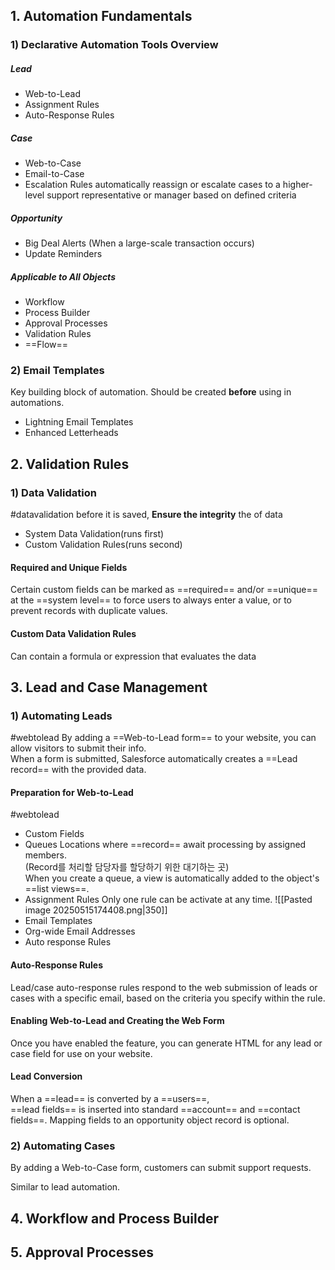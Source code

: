 ## 1. Automation Fundamentals

### 1) Declarative Automation Tools Overview
  
##### Lead
- Web-to-Lead
- Assignment Rules
- Auto-Response Rules

##### Case
- Web-to-Case
- Email-to-Case
- Escalation Rules
  automatically reassign or escalate cases to a higher-level support representative or manager based on defined criteria

##### Opportunity
- Big Deal Alerts (When a large-scale transaction occurs)
- Update Reminders

##### Applicable to All Objects
- Workflow
- Process Builder
- Approval Processes
- Validation Rules
- ==Flow==

### 2) Email Templates
Key building block of automation. Should be created **before** using in automations.  
- Lightning Email Templates
- Enhanced Letterheads


## 2. Validation Rules
### 1) Data Validation
#datavalidation 
before it is saved, **Ensure the integrity** the of data
- System Data Validation(runs first)
- Custom Validation Rules(runs second)
#### Required and Unique Fields
Certain custom fields can be marked as ==required== and/or ==unique== at the ==system level== to force users to always enter a value, or to prevent records with duplicate values.

#### Custom Data Validation Rules
Can contain a formula or expression that evaluates the data

## 3. Lead and Case Management

### 1) Automating **Leads**
#webtolead 
By adding a ==Web-to-Lead form== to your website, you can allow visitors to submit their info.  
When a form is submitted, Salesforce automatically creates a ==Lead record== with the provided data.

#### Preparation for Web-to-Lead
#webtolead
- Custom Fields
- Queues
  Locations where ==record== await processing by assigned members.  
  (Record를 처리할 담당자를 할당하기 위한 대기하는 곳)  
  When you create a queue, a view is automatically added to the object's ==list views==.
- Assignment Rules
  Only one rule can be activate at any time.
  ![[Pasted image 20250515174408.png|350]]
- Email Templates
- Org-wide Email Addresses
- Auto response Rules

#### Auto-Response Rules
Lead/case auto-response rules respond to the web submission of leads or cases with a specific email, based on the criteria you specify within the rule.

#### Enabling Web-to-Lead and Creating the Web Form
Once you have enabled the feature, you can generate HTML for any lead or case field for use on your website.

#### Lead Conversion
When a ==lead== is converted by a ==users==,  
==lead fields== is inserted into standard ==account== and ==contact fields==.
Mapping fields to an opportunity object record is optional.


### 2) Automating **Cases**
By adding a Web-to-Case form, customers can submit support requests.  

Similar to lead automation.

## 4. Workflow and Process Builder
## 5. Approval Processes